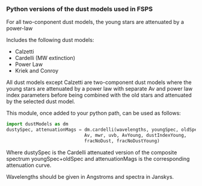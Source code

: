 ### Python versions of the dust models used in FSPS 

For all two-conponent dust models, the young stars are attenuated by a power-law

Includes the following dust models:
- Calzetti
- Cardelli (MW extinction)
- Power Law
- Kriek and Conroy

All dust models except Calzetti are two-component dust models where the young stars are
attenuated by a power law with separate Av and power law index parameters before 
being combined with the old stars and attenuated by the selected dust model.

This module, once added to your python path, can be used as follows:

```python 
import dustModels as dm
dustySpec, attenuationMags = dm.cardelli(wavelengths, youngSpec, oldSpec,
                             Av, mwr, uvb, AvYoung, dustIndexYoung,
                             fracNoDust, fracNoDustYoung)
```

Where dustySpec is the Cardelli attenuated version of the composite spectrum youngSpec+oldSpec 
and attenuationMags is the corresponding attenuation curve.

Wavelengths should be given in Angstroms and spectra in Janskys.
